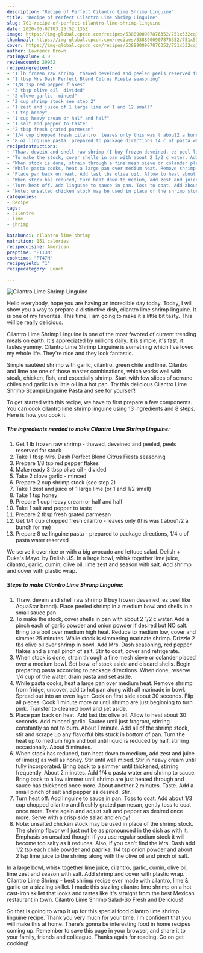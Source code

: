 ```yaml
---
description: "Recipe of Perfect Cilantro Lime Shrimp Linguine"
title: "Recipe of Perfect Cilantro Lime Shrimp Linguine"
slug: 701-recipe-of-perfect-cilantro-lime-shrimp-linguine
date: 2020-06-07T03:25:52.135Z
image: https://img-global.cpcdn.com/recipes/5388900907876352/751x532cq70/cilantro-lime-shrimp-linguine-recipe-main-photo.jpg
thumbnail: https://img-global.cpcdn.com/recipes/5388900907876352/751x532cq70/cilantro-lime-shrimp-linguine-recipe-main-photo.jpg
cover: https://img-global.cpcdn.com/recipes/5388900907876352/751x532cq70/cilantro-lime-shrimp-linguine-recipe-main-photo.jpg
author: Lawrence Brown
ratingvalue: 4.9
reviewcount: 29952
recipeingredient:
- "1 lb frozen raw shrimp  thawed deveined and peeled peels reserved for stock"
- "1 tbsp Mrs Dash Perfect Blend Citrus Fiesta seasoning"
- "1/8 tsp red pepper flakes"
- "3 tbsp olive oil  divided"
- "2 clove garlic  minced"
- "2 cup shrimp stock see step 2"
- "1 zest and juice of 1 large lime or 1 and 12 small"
- "1 tsp honey"
- "1 cup heavy cream or half and half"
- "1 salt and pepper to taste"
- "2 tbsp fresh grated parmesan"
- "1/4 cup chopped fresh cilantro  leaves only this was t abou12 a bunch for me"
- "8 oz linguine pasta  prepared to package directions 14 c of pasta water reserved"
recipeinstructions:
- "Thaw, devein and shell raw shrimp (I buy frozen deveined, ez peel like AquaStar brand). Place peeled shrimp in a medium bowl and shells in a small sauce pan."
- "To make the stock, cover shells in pan with about 2 1/2 c water. Add a pinch each of garlic powder and onion powder if desired but NO salt. Bring to a boil over medium high heat. Reduce to medium low, cover and simmer 25 minutes. While stock is simmering marinate shrimp. Drizzle 2 tbs olive oil over shrimp in bowl. Add Mrs. Dash seasoning, red pepper flakes and a small pinch of salt. Stir to coat, cover and refrigerate."
- "When stock is done, strain through a fine mesh sieve or colander placed over a medium bowl. Set bowl of stock aside and discard shells. Begin preparing pasta according to package directions. When done, reserve 1/4 cup of the water, drain pasta and set aside."
- "While pasta cooks, heat a large pan over medium heat. Remove shrimp from fridge, uncover, add to hot pan along with all marinade in bowl. Spread out into an even layer. Cook on first side about 30 seconds. Flip all pieces. Cook 1 minute more or until shrimp are just beginning to turn pink. Transfer to cleaned bowl and set aside."
- "Place pan back on heat. Add last tbs olive oil. Allow to heat about 30 seconds. Add minced garlic. Sautee until just fragrant, stirring constantly so not to burn. About 1 minute. Add all of the shrimp stock, stir and scrape up any flavorful bits stuck in bottom of pan. Turn the heat up to medium high and boil until liquid is reduced by half, stirring occasionally. About 5 minutes."
- "When stock has reduced, turn heat down to medium, add zest and juice of lime(s) as well as honey. Stir until well mixed. Stir in heavy cream until fully incorporated. Bring back to a simmer until thickened, stirring frequently. About 2 minutes. Add 1/4 c pasta water and shrimp to sauce. Bring back to a low simmer until shrimp are just heated through and sauce has thickened once more. About another 2 minutes. Taste. Add a small pinch of salt and pepper as desired. Stir."
- "Turn heat off. Add linguine to sauce in pan. Toss to coat. Add about 1/3 cup chopped cilantro and freshly grated parmesan, gently toss to coat once more. Taste again and adjust salt and pepper as desired once more. Serve with a crisp side salad and enjoy!"
- "Note: unsalted chicken stock may be used in place of the shrimp stock. The shrimp flavor will just not be as pronounced in the dish as with it. Emphasis on unsalted though! If you use regular sodium stock it will become too salty as it reduces. Also, if you can&#39;t find the Mrs. Dash add 1/2 tsp each chile powder and paprika, 1/4 tsp onion powder and about 2 tsp lime juice to the shrimp along with the olive oil and pinch of salt."
categories:
- Recipe
tags:
- cilantro
- lime
- shrimp

katakunci: cilantro lime shrimp 
nutrition: 151 calories
recipecuisine: American
preptime: "PT13M"
cooktime: "PT47M"
recipeyield: "1"
recipecategory: Lunch

---
```



![Cilantro Lime Shrimp Linguine](https://img-global.cpcdn.com/recipes/5388900907876352/751x532cq70/cilantro-lime-shrimp-linguine-recipe-main-photo.jpg)

Hello everybody, hope you are having an incredible day today. Today, I will show you a way to prepare a distinctive dish, cilantro lime shrimp linguine. It is one of my favorites. This time, I am going to make it a little bit tasty. This will be really delicious.

Cilantro Lime Shrimp Linguine is one of the most favored of current trending meals on earth. It's appreciated by millions daily. It is simple, it's fast, it tastes yummy. Cilantro Lime Shrimp Linguine is something which I've loved my whole life. They're nice and they look fantastic.

Simple sautéed shrimp with garlic, cilantro, green chile and lime. Cilantro and lime are one of those master combinations, which works well with steak, chicken, fish, and especially shrimp. Start with few slices of serrano chiles and garlic in a little oil in a hot pan. Try this delicious Cilantro Lime Shrimp Scampi Linguine Pasta and see for yourself!


To get started with this recipe, we have to first prepare a few components. You can cook cilantro lime shrimp linguine using 13 ingredients and 8 steps. Here is how you cook it.

<!--inarticleads1-->

##### The ingredients needed to make Cilantro Lime Shrimp Linguine:

1. Get 1 lb frozen raw shrimp - thawed, deveined and peeled, peels reserved for stock
1. Take 1 tbsp Mrs. Dash Perfect Blend Citrus Fiesta seasoning
1. Prepare 1/8 tsp red pepper flakes
1. Make ready 3 tbsp olive oil - divided
1. Take 2 clove garlic - minced
1. Prepare 2 cup shrimp stock (see step 2)
1. Take 1 zest and juice of 1 large lime (or 1 and 1/2 small)
1. Take 1 tsp honey
1. Prepare 1 cup heavy cream or half and half
1. Take 1 salt and pepper to taste
1. Prepare 2 tbsp fresh grated parmesan
1. Get 1/4 cup chopped fresh cilantro - leaves only (this was t abou1/2 a bunch for me)
1. Prepare 8 oz linguine pasta - prepared to package directions, 1/4 c of pasta water reserved


We serve it over rice or with a big avocado and lettuce salad. Delish + Duke&#39;s Mayo. by Delish US. In a large bowl, whisk together lime juice, cilantro, garlic, cumin, olive oil, lime zest and season with salt. Add shrimp and cover with plastic wrap. 

<!--inarticleads2-->

##### Steps to make Cilantro Lime Shrimp Linguine:

1. Thaw, devein and shell raw shrimp (I buy frozen deveined, ez peel like AquaStar brand). Place peeled shrimp in a medium bowl and shells in a small sauce pan.
1. To make the stock, cover shells in pan with about 2 1/2 c water. Add a pinch each of garlic powder and onion powder if desired but NO salt. Bring to a boil over medium high heat. Reduce to medium low, cover and simmer 25 minutes. While stock is simmering marinate shrimp. Drizzle 2 tbs olive oil over shrimp in bowl. Add Mrs. Dash seasoning, red pepper flakes and a small pinch of salt. Stir to coat, cover and refrigerate.
1. When stock is done, strain through a fine mesh sieve or colander placed over a medium bowl. Set bowl of stock aside and discard shells. Begin preparing pasta according to package directions. When done, reserve 1/4 cup of the water, drain pasta and set aside.
1. While pasta cooks, heat a large pan over medium heat. Remove shrimp from fridge, uncover, add to hot pan along with all marinade in bowl. Spread out into an even layer. Cook on first side about 30 seconds. Flip all pieces. Cook 1 minute more or until shrimp are just beginning to turn pink. Transfer to cleaned bowl and set aside.
1. Place pan back on heat. Add last tbs olive oil. Allow to heat about 30 seconds. Add minced garlic. Sautee until just fragrant, stirring constantly so not to burn. About 1 minute. Add all of the shrimp stock, stir and scrape up any flavorful bits stuck in bottom of pan. Turn the heat up to medium high and boil until liquid is reduced by half, stirring occasionally. About 5 minutes.
1. When stock has reduced, turn heat down to medium, add zest and juice of lime(s) as well as honey. Stir until well mixed. Stir in heavy cream until fully incorporated. Bring back to a simmer until thickened, stirring frequently. About 2 minutes. Add 1/4 c pasta water and shrimp to sauce. Bring back to a low simmer until shrimp are just heated through and sauce has thickened once more. About another 2 minutes. Taste. Add a small pinch of salt and pepper as desired. Stir.
1. Turn heat off. Add linguine to sauce in pan. Toss to coat. Add about 1/3 cup chopped cilantro and freshly grated parmesan, gently toss to coat once more. Taste again and adjust salt and pepper as desired once more. Serve with a crisp side salad and enjoy!
1. Note: unsalted chicken stock may be used in place of the shrimp stock. The shrimp flavor will just not be as pronounced in the dish as with it. Emphasis on unsalted though! If you use regular sodium stock it will become too salty as it reduces. Also, if you can&#39;t find the Mrs. Dash add 1/2 tsp each chile powder and paprika, 1/4 tsp onion powder and about 2 tsp lime juice to the shrimp along with the olive oil and pinch of salt.


In a large bowl, whisk together lime juice, cilantro, garlic, cumin, olive oil, lime zest and season with salt. Add shrimp and cover with plastic wrap. Cilantro Lime Shrimp - best shrimp recipe ever made with cilantro, lime &amp; garlic on a sizzling skillet. I made this sizzling cilantro lime shrimp on a hot cast-iron skillet that looks and tastes like it&#39;s straight from the best Mexican restaurant in town. Cilantro Lime Shrimp Salad-So Fresh and Delicious! 

So that is going to wrap it up for this special food cilantro lime shrimp linguine recipe. Thank you very much for your time. I'm confident that you will make this at home. There's gonna be interesting food in home recipes coming up. Remember to save this page in your browser, and share it to your family, friends and colleague. Thanks again for reading. Go on get cooking!
